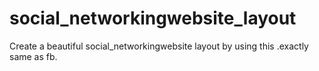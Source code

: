 # social_networkingwebsite_layout
Create a beautiful social_networkingwebsite layout by using this .exactly same as fb.

